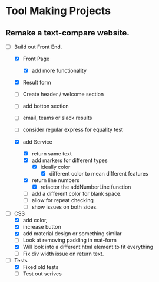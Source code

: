 # Tool Making Projects

## Remake a text-compare website.  

- [ ] Build out Front End.
    - [x] Front Page
        - [x] add more functionality 
    - [x] Result form
    - [ ] Create header / welcome section
    - [ ] add botton section
    - [ ] email, teams or slack results
    - [ ] consider regular express for equality test
        
    - [x] add Service 
        - [X] return same text
        - [x] add markers for different types
            - [x] ideally color
                - [x] different color to mean different features
        - [x] return line numbers
            -[x] refactor the addNumberLine function
        - [ ] add a different color for blank space.
        - [ ] allow for repeat checking
        - [ ] show issues on both sides.
- [ ] CSS
    - [x] add color, 
    - [x] increase button
    - [x] add material design or something similar
    - [ ] Look at removing padding in mat-form
    - [x] Will look into a different html element to fit everything
    - [ ] Fix div width issue on return text.
    
- [ ] Tests
    - [x] Fixed old tests
    - [ ] Test out serives
